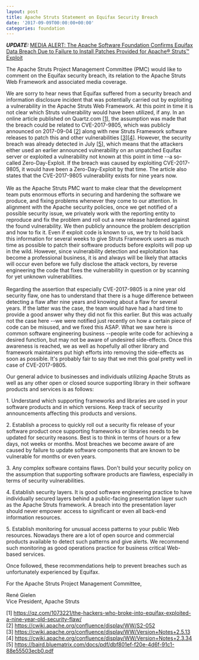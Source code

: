 ```yaml
---
layout: post
title: Apache Struts Statement on Equifax Security Breach
date: '2017-09-09T00:00:00+00:00'
categories: foundation
---
```

<p><strong><em>UPDATE:&nbsp;</em></strong><a href="https://blogs.apache.org/foundation/entry/media-alert-the-apache-software">MEDIA ALERT: The Apache Software Foundation Confirms Equifax Data Breach Due to Failure to Install Patches Provided for Apache® Struts™ Exploit</a></p> 
  <p><strong><em></em></strong>The Apache Struts Project Management Committee (PMC) would like to comment on the Equifax security breach, its relation to the Apache Struts Web Framework and associated media coverage.</p> 
  <div>We are sorry to hear news that Equifax suffered from a security breach and information disclosure incident that was potentially carried out by exploiting a vulnerability in the Apache Struts Web Framework. At this point in time it is not clear which Struts vulnerability would have been utilized, if any. In an online article published on Quartz.com [<a href="https://qz.com/1073221/the-hackers-who-broke-into-equifax-exploited-a-nine-year-old-security-flaw/">1</a>], the assumption was made that the breach could be related to CVE-2017-9805, which was publicly announced on 2017-09-04 [<a href="https://cwiki.apache.org/confluence/display/WW/S2-052">2</a>] along with new Struts Framework software releases to patch this and other vulnerabilities [<a href="https://cwiki.apache.org/confluence/display/WW/Version+Notes+2.5.13">3</a>][<a href="https://cwiki.apache.org/confluence/display/WW/Version+Notes+2.3.34">4</a>]. However, the security breach was already detected in July [<a href="https://baird.bluematrix.com/docs/pdf/dbf801ef-f20e-4d6f-91c1-88e55503ecb0.pdf">5</a>], which means that the attackers either used an earlier announced vulnerability on an unpatched Equifax server or exploited a vulnerability not known at this point in time --a so-called Zero-Day-Exploit. If the breach was caused by exploiting CVE-2017-9805, it would have been a Zero-Day-Exploit by that time. The article also states that the CVE-2017-9805 vulnerability exists for nine years now.</div> 
  <div><br /></div> 
  <div>We as the Apache Struts PMC want to make clear that the development team puts enormous efforts in securing and hardening the software we produce, and fixing problems whenever they come to our attention. In alignment with the Apache security policies, once we get notified of a possible security issue, we privately work with the reporting entity to reproduce and fix the problem and roll out a new release hardened against the found vulnerability. We then publicly announce the problem description and how to fix it. Even if exploit code is known to us, we try to hold back this information for several weeks to give Struts Framework users as much time as possible to patch their software products before exploits will pop up in the wild. However, since vulnerability detection and exploitation has become a professional business, it is and always will be likely that attacks will occur even before we fully disclose the attack vectors, by reverse engineering the code that fixes the vulnerability in question or by scanning for yet unknown vulnerabilities.</div> 
  <div><br /></div> 
  <div>Regarding the assertion that especially CVE-2017-9805 is a nine year old security flaw, one has to understand that there is a huge difference between detecting a flaw after nine years and knowing about a flaw for several years. If the latter was the case, the team would have had a hard time to provide a good answer why they did not fix this earlier. But this was actually not the case here --we were notified just recently on how a certain piece of code can be misused, and we fixed this ASAP. What we saw here is common software engineering business --people write code for achieving a desired function, but may not be aware of undesired side-effects. Once this awareness is reached, we as well as hopefully all other library and framework maintainers put high efforts into removing the side-effects as soon as possible. It's probably fair to say that we met this goal pretty well in case of CVE-2017-9805.</div> 
  <div> 
    <p>Our general advice to businesses and individuals utilizing Apache Struts as well as any other open or closed source supporting library in their software products and services is as follows:</p> 
    <p>1. Understand which supporting frameworks and libraries are used in your software products and in which versions. Keep track of security announcements affecting this products and versions.</p> 
  </div> 
  <div>2. Establish a process to quickly roll out a security fix release of your software product once supporting frameworks or libraries needs to be updated for security reasons. Best is to think in terms of hours or a few days, not weeks or months. Most breaches we become aware of are caused by failure to update software components that are known to be vulnerable for months or even years.</div> 
  <div> 
    <p>3. Any complex software contains flaws. Don't build your security policy on the assumption that supporting software products are flawless, especially in terms of security vulnerabilities.</p> 
  </div> 
  <div>4. Establish security layers. It is good software engineering practice to have individually secured layers behind a public-facing presentation layer such as the Apache Struts framework. A breach into the presentation layer should never empower access to significant or even all back-end information resources.&nbsp;</div> 
  <div> 
    <p>5. Establish monitoring for unusual access patterns to your public Web resources. Nowadays there are a lot of open source and commercial products available to detect such patterns and give alerts. We recommend such monitoring as good operations practice for business critical Web-based services.</p> 
  </div> 
  <div>Once followed, these recommendations help to prevent breaches such as unfortunately experienced by Equifax.</div> 
  <p>For the Apache Struts Project Management Committee,<br /></p> 
  <p>René Gielen<br />Vice President, Apache Struts&nbsp;</p> 
  <div>[1]&nbsp;<a href="https://qz.com/1073221/the-hackers-who-broke-into-equifax-exploited-a-nine-year-old-security-flaw/">https://qz.com/1073221/the-hackers-who-broke-into-equifax-exploited-a-nine-year-old-security-flaw/</a></div> 
  <div>[2] <a href="https://cwiki.apache.org/confluence/display/WW/S2-052">https://cwiki.apache.org/confluence/display/WW/S2-052</a></div> 
  <div>[3] <a href="https://cwiki.apache.org/confluence/display/WW/Version+Notes+2.5.13">https://cwiki.apache.org/confluence/display/WW/Version+Notes+2.5.13</a></div> 
  <div>[4] <a href="https://cwiki.apache.org/confluence/display/WW/Version+Notes+2.3.34">https://cwiki.apache.org/confluence/display/WW/Version+Notes+2.3.34</a></div> 
  <div>[5] <a href="https://baird.bluematrix.com/docs/pdf/dbf801ef-f20e-4d6f-91c1-88e55503ecb0.pdf">https://baird.bluematrix.com/docs/pdf/dbf801ef-f20e-4d6f-91c1-88e55503ecb0.pdf</a></div>
